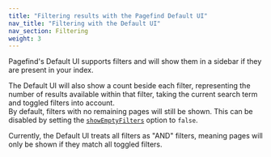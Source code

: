```yaml
---
title: "Filtering results with the Pagefind Default UI"
nav_title: "Filtering with the Default UI"
nav_section: Filtering
weight: 3
---
```


Pagefind's Default UI supports filters and will show them in a sidebar if they are present in your index.

The Default UI will also show a count beside each filter, representing the number of results available within that filter, taking the current search term and toggled filters into account.  
By default, filters with no remaining pages will still be shown. This can be disabled by setting the [`showEmptyFilters`](/docs/ui/#show-empty-filters) option to `false`.

Currently, the Default UI treats all filters as "AND" filters, meaning pages will only be shown if they match all toggled filters.
